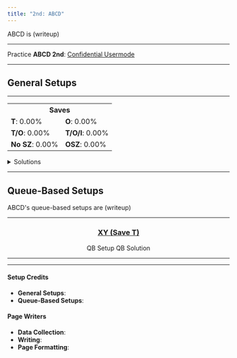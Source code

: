 ```yaml
---
title: "2nd: ABCD"
---
```

<head>
<meta
    name="description"
    content="ABCD 2nd's Standard and Queue-Based Setups"
  />
</head>

ABCD is (writeup)
<hr class="small">

Practice **ABCD 2nd**: [Confidential Usermode](https://himitsuconfidential.github.io/downstack-practice/usermode.html/=[ABCD]p4,*p7)
___
## General Setups
<hr class="small">
<div class="setup-body">
	<div class="setup-display">
		<div class="setup-image">
			<fumen></fumen>
		</div>
		<div class="setup-info">
			<table>
				<tr><th colspan="2">Saves</th></tr>
				<tr>
					<td><strong>T</strong>: <span title="0/5040">0.00%</span></td>
					<td><strong>O</strong>: <span title="0/5040">0.00%</span></td>
				</tr>
				<tr>
					<td><strong>T/O</strong>: <span title="0/5040">0.00%</span></td>
					<td><strong>T/O/I</strong>: <span title="0/5040">0.00%</span></td>
				</tr>
				<tr>
					<td><strong>No SZ</strong>: <span title="0/5040">0.00%</span></td>
					<td><strong>OSZ</strong>: <span title="0/5040">0.00%</span></td>
				</tr>
			</table>
		</div>
		<div class="setup-writeup">
			<p></p>
		</div>
	</div>
	<details>
		<summary>Solutions</summary>
		<h4>Minimals</h4>
		<fumen></fumen>
		<hr class="small">
		<h4>Extra Solutions</h4>
		<fumen></fumen>
	</details>
</div>
<hr>

## Queue-Based Setups
ABCD's queue-based setups are (writeup)
<hr class="small">
<center>
	<div class="standard-queuebased-body">
		<section id="xy-t">
			<a href="#xy-t">
				<h3><span class="mino">XY</span> (Save <span class="mino">T</span>)</h3>
			</a>
			<div class="standard-queuebased">
				<fumen>QB Setup</fumen>
				<fumen>QB Solution</fumen>
				<hr class="small">
				<p></p>
			</div>
		</section>
	</div>
</center>
<hr>
<div class="credits">
	<div class="credit-section">
		<h4>Setup Credits</h4>
		<ul>
			<li><strong>General Setups</strong>: </li>
			<li><strong>Queue-Based Setups</strong>: </li>
		</ul>
	</div>
	<div class="credit-section">
		<h4>Page Writers</h4>
		<ul>
			<li><strong>Data Collection</strong>: </li>
			<li><strong>Writing</strong>: </li>
			<li><strong>Page Formatting</strong>: </li>
		</ul>
	</div>
</div>